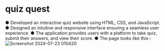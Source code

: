 # quiz quest
● Developed an interactive quiz website using HTML, CSS, and JavaScript.
● Designed an intuitive and responsive interface ensuring a seamless user experience.
● The application provides users with a platform to take quiz, submit their answers, and view their score.
● The page looks like this-:
![Screenshot 2024-07-23 010420](https://github.com/user-attachments/assets/ac94a3c5-d1c1-4132-9966-19041985929f)


